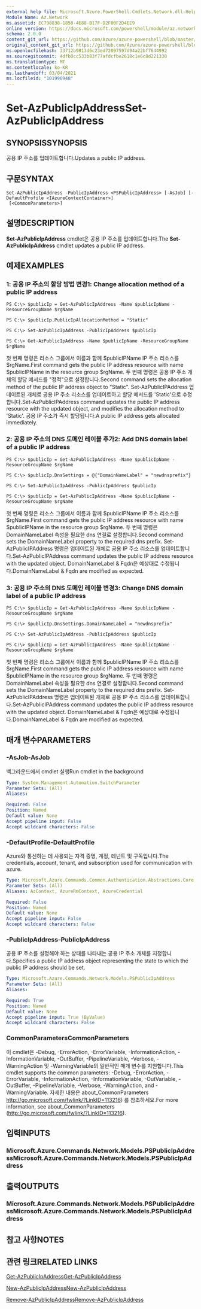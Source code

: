 ```yaml
---
external help file: Microsoft.Azure.PowerShell.Cmdlets.Network.dll-Help.xml
Module Name: Az.Network
ms.assetid: EC798838-1850-4E88-B17F-D2F00F2D4EE9
online version: https://docs.microsoft.com/powershell/module/az.network/set-azpublicipaddress
schema: 2.0.0
content_git_url: https://github.com/Azure/azure-powershell/blob/master/src/Network/Network/help/Set-AzPublicIpAddress.md
original_content_git_url: https://github.com/Azure/azure-powershell/blob/master/src/Network/Network/help/Set-AzPublicIpAddress.md
ms.openlocfilehash: 33712b9813d6c23ed72097597d94a22bf7644992
ms.sourcegitcommit: 4dfb0cc533b83f77afdcfbe2618c1e6c8d221330
ms.translationtype: MT
ms.contentlocale: ko-KR
ms.lasthandoff: 03/04/2021
ms.locfileid: "101990948"
---
```

# <span data-ttu-id="89d43-101">Set-AzPublicIpAddress</span><span class="sxs-lookup"><span data-stu-id="89d43-101">Set-AzPublicIpAddress</span></span>

## <span data-ttu-id="89d43-102">SYNOPSIS</span><span class="sxs-lookup"><span data-stu-id="89d43-102">SYNOPSIS</span></span>
<span data-ttu-id="89d43-103">공용 IP 주소를 업데이트합니다.</span><span class="sxs-lookup"><span data-stu-id="89d43-103">Updates a public IP address.</span></span>

## <span data-ttu-id="89d43-104">구문</span><span class="sxs-lookup"><span data-stu-id="89d43-104">SYNTAX</span></span>

```
Set-AzPublicIpAddress -PublicIpAddress <PSPublicIpAddress> [-AsJob] [-DefaultProfile <IAzureContextContainer>]
 [<CommonParameters>]
```

## <span data-ttu-id="89d43-105">설명</span><span class="sxs-lookup"><span data-stu-id="89d43-105">DESCRIPTION</span></span>
<span data-ttu-id="89d43-106">**Set-AzPublicIpAddress** cmdlet은 공용 IP 주소를 업데이트합니다.</span><span class="sxs-lookup"><span data-stu-id="89d43-106">The **Set-AzPublicIpAddress** cmdlet updates a public IP address.</span></span>

## <span data-ttu-id="89d43-107">예제</span><span class="sxs-lookup"><span data-stu-id="89d43-107">EXAMPLES</span></span>

### <span data-ttu-id="89d43-108">1: 공용 IP 주소의 할당 방법 변경</span><span class="sxs-lookup"><span data-stu-id="89d43-108">1: Change allocation method of a public IP address</span></span>
```
PS C:\> $publicIp = Get-AzPublicIpAddress -Name $publicIpName -ResourceGroupName $rgName

PS C:\> $publicIp.PublicIpAllocationMethod = "Static"
    
PS C:\> Set-AzPublicIpAddress -PublicIpAddress $publicIp

PS C:\> Get-AzPublicIpAddress -Name $publicIpName -ResourceGroupName $rgName
```

 <span data-ttu-id="89d43-109">첫 번째 명령은 리소스 그룹에서 이름과 함께 $publicIPName IP 주소 리소스를 $rgName.</span><span class="sxs-lookup"><span data-stu-id="89d43-109">First command gets the public IP address resource with name $publicIPName in the resource group $rgName.</span></span>
<span data-ttu-id="89d43-110">두 번째 명령은 공용 IP 주소 개체의 할당 메서드를 "정적"으로 설정합니다.</span><span class="sxs-lookup"><span data-stu-id="89d43-110">Second command sets the allocation method of the public IP address object to "Static".</span></span>
<span data-ttu-id="89d43-111">Set-AzPublicIPAddress 업데이트된 개체로 공용 IP 주소 리소스를 업데이트하고 할당 메서드를 'Static'으로 수정합니다.</span><span class="sxs-lookup"><span data-stu-id="89d43-111">Set-AzPublicIPAddress command updates the public IP address resource with the updated object, and modifies the allocation method to 'Static'.</span></span> <span data-ttu-id="89d43-112">공용 IP 주소가 즉시 할당됩니다.</span><span class="sxs-lookup"><span data-stu-id="89d43-112">A public IP address gets allocated immediately.</span></span>

### <span data-ttu-id="89d43-113">2: 공용 IP 주소의 DNS 도메인 레이블 추가</span><span class="sxs-lookup"><span data-stu-id="89d43-113">2: Add DNS domain label of a public IP address</span></span>
```
PS C:\> $publicIp = Get-AzPublicIpAddress -Name $publicIpName -ResourceGroupName $rgName

PS C:\> $publicIp.DnsSettings = @{"DomainNameLabel" = "newdnsprefix"}
    
PS C:\> Set-AzPublicIpAddress -PublicIpAddress $publicIp

PS C:\> $publicIp = Get-AzPublicIpAddress -Name $publicIpName -ResourceGroupName $rgName
```

<span data-ttu-id="89d43-114">첫 번째 명령은 리소스 그룹에서 이름과 함께 $publicIPName IP 주소 리소스를 $rgName.</span><span class="sxs-lookup"><span data-stu-id="89d43-114">First command gets the public IP address resource with name $publicIPName in the resource group $rgName.</span></span>
<span data-ttu-id="89d43-115">두 번째 명령은 DomainNameLabel 속성을 필요한 dns 연결로 설정합니다.</span><span class="sxs-lookup"><span data-stu-id="89d43-115">Second command sets the DomainNameLabel property to the required dns prefix.</span></span>
<span data-ttu-id="89d43-116">Set-AzPublicIPAddress 명령은 업데이트된 개체로 공용 IP 주소 리소스를 업데이트합니다.</span><span class="sxs-lookup"><span data-stu-id="89d43-116">Set-AzPublicIPAddress command updates the public IP address resource with the updated object.</span></span> <span data-ttu-id="89d43-117">DomainNameLabel & Fqdn은 예상대로 수정됩니다.</span><span class="sxs-lookup"><span data-stu-id="89d43-117">DomainNameLabel & Fqdn are modified as expected.</span></span>
    
### <span data-ttu-id="89d43-118">3: 공용 IP 주소의 DNS 도메인 레이블 변경</span><span class="sxs-lookup"><span data-stu-id="89d43-118">3: Change DNS domain label of a public IP address</span></span>
```
PS C:\> $publicIp = Get-AzPublicIpAddress -Name $publicIpName -ResourceGroupName $rgName

PS C:\> $publicIp.DnsSettings.DomainNameLabel = "newdnsprefix"
    
PS C:\> Set-AzPublicIpAddress -PublicIpAddress $publicIp

PS C:\> $publicIp = Get-AzPublicIpAddress -Name $publicIpName -ResourceGroupName $rgName
```

<span data-ttu-id="89d43-119">첫 번째 명령은 리소스 그룹에서 이름과 함께 $publicIPName IP 주소 리소스를 $rgName.</span><span class="sxs-lookup"><span data-stu-id="89d43-119">First command gets the public IP address resource with name $publicIPName in the resource group $rgName.</span></span>
<span data-ttu-id="89d43-120">두 번째 명령은 DomainNameLabel 속성을 필요한 dns 연결로 설정합니다.</span><span class="sxs-lookup"><span data-stu-id="89d43-120">Second command sets the DomainNameLabel property to the required dns prefix.</span></span>
<span data-ttu-id="89d43-121">Set-AzPublicIPAddress 명령은 업데이트된 개체로 공용 IP 주소 리소스를 업데이트합니다.</span><span class="sxs-lookup"><span data-stu-id="89d43-121">Set-AzPublicIPAddress command updates the public IP address resource with the updated object.</span></span> <span data-ttu-id="89d43-122">DomainNameLabel & Fqdn은 예상대로 수정됩니다.</span><span class="sxs-lookup"><span data-stu-id="89d43-122">DomainNameLabel & Fqdn are modified as expected.</span></span>

## <span data-ttu-id="89d43-123">매개 변수</span><span class="sxs-lookup"><span data-stu-id="89d43-123">PARAMETERS</span></span>

### <span data-ttu-id="89d43-124">-AsJob</span><span class="sxs-lookup"><span data-stu-id="89d43-124">-AsJob</span></span>
<span data-ttu-id="89d43-125">백그라운드에서 cmdlet 실행</span><span class="sxs-lookup"><span data-stu-id="89d43-125">Run cmdlet in the background</span></span>

```yaml
Type: System.Management.Automation.SwitchParameter
Parameter Sets: (All)
Aliases:

Required: False
Position: Named
Default value: None
Accept pipeline input: False
Accept wildcard characters: False
```

### <span data-ttu-id="89d43-126">-DefaultProfile</span><span class="sxs-lookup"><span data-stu-id="89d43-126">-DefaultProfile</span></span>
<span data-ttu-id="89d43-127">Azure와 통신하는 데 사용되는 자격 증명, 계정, 테넌트 및 구독입니다.</span><span class="sxs-lookup"><span data-stu-id="89d43-127">The credentials, account, tenant, and subscription used for communication with azure.</span></span>

```yaml
Type: Microsoft.Azure.Commands.Common.Authentication.Abstractions.Core.IAzureContextContainer
Parameter Sets: (All)
Aliases: AzContext, AzureRmContext, AzureCredential

Required: False
Position: Named
Default value: None
Accept pipeline input: False
Accept wildcard characters: False
```

### <span data-ttu-id="89d43-128">-PublicIpAddress</span><span class="sxs-lookup"><span data-stu-id="89d43-128">-PublicIpAddress</span></span>
<span data-ttu-id="89d43-129">공용 IP 주소를 설정해야 하는 상태를 나타내는 공용 IP 주소 개체를 지정합니다.</span><span class="sxs-lookup"><span data-stu-id="89d43-129">Specifies a public IP address object representing the state to which the public IP address should be set.</span></span>

```yaml
Type: Microsoft.Azure.Commands.Network.Models.PSPublicIpAddress
Parameter Sets: (All)
Aliases:

Required: True
Position: Named
Default value: None
Accept pipeline input: True (ByValue)
Accept wildcard characters: False
```

### <span data-ttu-id="89d43-130">CommonParameters</span><span class="sxs-lookup"><span data-stu-id="89d43-130">CommonParameters</span></span>
<span data-ttu-id="89d43-131">이 cmdlet은 -Debug, -ErrorAction, -ErrorVariable, -InformationAction, -InformationVariable, -OutBuffer, -PipelineVariable, -Verbose, -WarningAction 및 -WarningVariable의 일반적인 매개 변수를 지원합니다.</span><span class="sxs-lookup"><span data-stu-id="89d43-131">This cmdlet supports the common parameters: -Debug, -ErrorAction, -ErrorVariable, -InformationAction, -InformationVariable, -OutVariable, -OutBuffer, -PipelineVariable, -Verbose, -WarningAction, and -WarningVariable.</span></span> <span data-ttu-id="89d43-132">자세한 내용은 about_CommonParameters http://go.microsoft.com/fwlink/?LinkID=113216) 를 참조하세요.</span><span class="sxs-lookup"><span data-stu-id="89d43-132">For more information, see about_CommonParameters (http://go.microsoft.com/fwlink/?LinkID=113216).</span></span>

## <span data-ttu-id="89d43-133">입력</span><span class="sxs-lookup"><span data-stu-id="89d43-133">INPUTS</span></span>

### <span data-ttu-id="89d43-134">Microsoft.Azure.Commands.Network.Models.PSPublicIpAddress</span><span class="sxs-lookup"><span data-stu-id="89d43-134">Microsoft.Azure.Commands.Network.Models.PSPublicIpAddress</span></span>

## <span data-ttu-id="89d43-135">출력</span><span class="sxs-lookup"><span data-stu-id="89d43-135">OUTPUTS</span></span>

### <span data-ttu-id="89d43-136">Microsoft.Azure.Commands.Network.Models.PSPublicIpAddress</span><span class="sxs-lookup"><span data-stu-id="89d43-136">Microsoft.Azure.Commands.Network.Models.PSPublicIpAddress</span></span>

## <span data-ttu-id="89d43-137">참고 사항</span><span class="sxs-lookup"><span data-stu-id="89d43-137">NOTES</span></span>

## <span data-ttu-id="89d43-138">관련 링크</span><span class="sxs-lookup"><span data-stu-id="89d43-138">RELATED LINKS</span></span>

[<span data-ttu-id="89d43-139">Get-AzPublicIpAddress</span><span class="sxs-lookup"><span data-stu-id="89d43-139">Get-AzPublicIpAddress</span></span>](./Get-AzPublicIpAddress.md)

[<span data-ttu-id="89d43-140">New-AzPublicIpAddress</span><span class="sxs-lookup"><span data-stu-id="89d43-140">New-AzPublicIpAddress</span></span>](./New-AzPublicIpAddress.md)

[<span data-ttu-id="89d43-141">Remove-AzPublicIpAddress</span><span class="sxs-lookup"><span data-stu-id="89d43-141">Remove-AzPublicIpAddress</span></span>](./Remove-AzPublicIpAddress.md)



